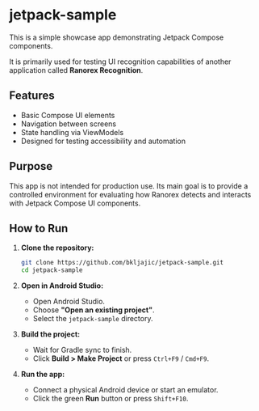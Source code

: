 # jetpack-sample

This is a simple showcase app demonstrating Jetpack Compose components.

It is primarily used for testing UI recognition capabilities of another application called **Ranorex Recognition**.

## Features

- Basic Compose UI elements
- Navigation between screens
- State handling via ViewModels
- Designed for testing accessibility and automation

## Purpose

This app is not intended for production use. Its main goal is to provide a controlled environment for evaluating how Ranorex detects and interacts with Jetpack Compose UI components.

## How to Run

1. **Clone the repository:**

    ```bash
    git clone https://github.com/bkljajic/jetpack-sample.git
    cd jetpack-sample
    ```

2. **Open in Android Studio:**

    - Open Android Studio.
    - Choose **"Open an existing project"**.
    - Select the `jetpack-sample` directory.

3. **Build the project:**

    - Wait for Gradle sync to finish.
    - Click **Build > Make Project** or press `Ctrl+F9` / `Cmd+F9`.

4. **Run the app:**

    - Connect a physical Android device or start an emulator.
    - Click the green **Run** button or press `Shift+F10`.
